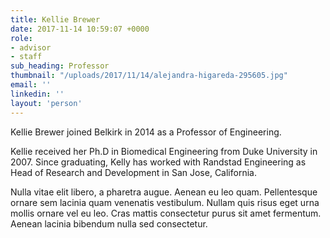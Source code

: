 ```yaml
---
title: Kellie Brewer
date: 2017-11-14 10:59:07 +0000
role:
- advisor
- staff
sub_heading: Professor
thumbnail: "/uploads/2017/11/14/alejandra-higareda-295605.jpg"
email: ''
linkedin: ''
layout: 'person'
---
```


Kellie Brewer joined Belkirk in 2014 as a Professor of Engineering.

Kellie received her Ph.D in Biomedical Engineering from Duke University in 2007. Since graduating, Kelly has worked with Randstad Engineering as Head of Research and Development in San Jose, California.

Nulla vitae elit libero, a pharetra augue. Aenean eu leo quam. Pellentesque ornare sem lacinia quam venenatis vestibulum. Nullam quis risus eget urna mollis ornare vel eu leo. Cras mattis consectetur purus sit amet fermentum. Aenean lacinia bibendum nulla sed consectetur.
